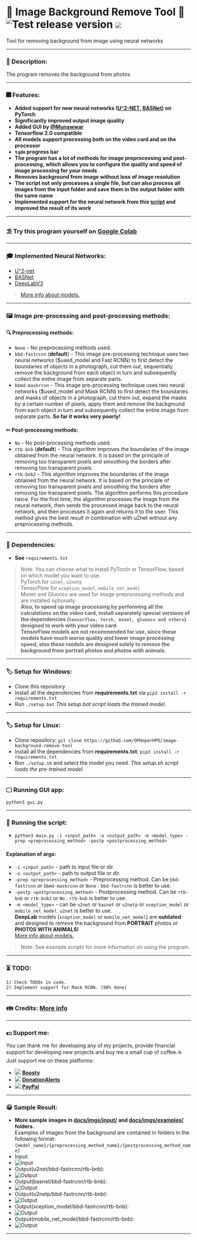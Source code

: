# 🥧 Image Background Remove Tool 🥧 ![Test release version](https://github.com/OPHoperHPO/image-background-remove-tool/workflows/Test%20release%20version/badge.svg?branch=master) [![](https://camo.githubusercontent.com/52feade06f2fecbf006889a904d221e6a730c194/68747470733a2f2f636f6c61622e72657365617263682e676f6f676c652e636f6d2f6173736574732f636f6c61622d62616467652e737667)](https://colab.research.google.com/github/OPHoperHPO/image-background-remove-tool/blob/master/docs/other/try.ipynb)
Tool for removing background from image using neural networks 
**********************************************************************
### 📄 Description:  
The program removes the background from photos  
**********************************************************************
### 🎆 Features:  
* **Added support for new neural networks ([U^2-NET](https://github.com/NathanUA/U-2-Net), [BASNet](https://github.com/NathanUA/BASNet)) on PyTorch**  
* **Significantly improved output image quality**
* **Added GUI by [@Munawwar](https://github.com/Munawwar)** 
* __Tensorflow 2.0 compatible__  
* __All models support processing both on the video card and on the processor__  
* __```tqdm``` progress bar__
* __The program has a lot of methods for image preprocessing and post-processing, which allows you to configure the quality and speed of image processing for your needs__
* __Removes background from image without loss of image resolution__  
*  __The script not only processes a single file, but can also process all images from the input folder and save them in the output folder with the same name__  
*  __Implemented support for the neural network from this [ script](https://github.com/susheelsk/image-background-removal) and improved the result of its work__  
**********************************************************************
### ⛱ Try this program yourself on [Google Colab](https://colab.research.google.com/github/OPHoperHPO/image-background-remove-tool/blob/master/docs/other/try.ipynb) 
**********************************************************************
 ### 🎓 Implemented Neural Networks:
* [U^2-net](https://github.com/NathanUA/U-2-Net)
*  [BASNet](https://github.com/NathanUA/BASNet)
* [DeepLabV3](https://github.com/tensorflow/models/tree/master/research/deeplab)
 > [More info about models.](https://github.com/OPHoperHPO/image-background-remove-tool/blob/master/docs/MODELS.md)  
**********************************************************************
 ### 🖼️ Image pre-processing and post-processing methods:
 #### 🔍 Preprocessing methods:
* `None` - No preprocessing methods used.
* `bbd-fastrcnn` (**default**) - This image pre-processing technique uses two neural networks ($used_model and Fast RCNN) to first detect the boundaries of objects in a photograph, cut them out, sequentially remove the background from each object in turn and subsequently collect the entire image from separate parts.
* `bbmd-maskrcnn` - This image pre-processing technique uses two neural networks ($used_model and Mask RCNN) to first detect the boundaries and masks of objects in a photograph, cut them out, expand the masks by a certain number of pixels, apply them and remove the background from each object in turn and subsequently collect the entire image from separate parts. **So far it works very poorly!**

#### ✂ Post-processing methods:
* `No` - No post-processing methods used.
* `rtb-bnb` (**default**) - This algorithm improves the boundaries of the image obtained from the neural network. It is based on the principle of removing too transparent pixels and smoothing the borders after removing too transparent pixels.
* `rtb-bnb2` - This algorithm improves the boundaries of the image obtained from the neural network. It is based on the principle of removing too transparent pixels and smoothing the borders after removing too transparent pixels. The algorithm performs this procedure twice. For the first time, the algorithm processes the image from the neural network, then sends the processed image back to the neural network, and then processes it again and returns it to the user. This method gives the best result in combination with u2net without any preprocessing methods.
**********************************************************************
### 🧷 Dependencies:  
* **See** `requirements.txt`
> Note:  You can choose what to install PyTorch or TensorFlow, based on which model you want to use. \
PyTorch for `u2net`, `u2netp`  \
TensorFlow for `xception_model`, `mobile_net_model`  \
Mxnet and Gluoncv are used for image preprocessing methods and are installed optionally. \
**Also, to speed up image processing by performing all the calculations on the video card, install separately special versions of the dependencies (`tensorflow, torch, mxnet, gluoncv and others`) designed to work with your video card.** \
**TensorFlow models are not recommended for use, since these models have much worse quality and lower image processing speed, also these models are designed solely to remove the background from portrait photos and photos with animals.**
**********************************************************************
### 🏷 Setup for Windows:  
* Clone this repository  
* Install all the dependencies from **requirements.txt** via ```pip3 install -r requirements.txt```  
* Run ```./setup.bat``` 
_This setup.bat script loads the trained model._  
**********************************************************************
### 🏷 Setup for Linux:  
* Clone repository: ```git clone https://github.com/OPHoperHPO/image-background-remove-tool```  
* Install all the dependencies from **requirements.txt**: ```pip3 install -r requirements.txt```  
* Run ```./setup.sh``` and select the model you need.
_This setup.sh script loads the pre-trained model._  
**********************************************************************
### 🖵 Running GUI app:
```python3 gui.py```
**********************************************************************
### 🧰 Running the script:  
 * ```python3 main.py -i <input_path> -o <output_path> -m <model_type> -prep <preprocessing_method> -postp <postprocessing_method>```  
 
#### Explanation of args:  
* `-i <input_path>` - path to input file or dir.
* `-o <output_path>` - path to output file or dir.
* `-prep <preprocessing_method>` - Preprocessing method. Can be `bbd-fastrcnn` or `bbmd-maskrcnn` or `None` . `bbd-fastrcnn` is better to use.
* `-postp <postprocessing_method>` - Postprocessing method. Can be `rtb-bnb` or `rtb-bnb2` or `No` . `rtb-bnb` is better to use.
* `-m <model_type>` - can be `u2net` or `basnet` or `u2netp` or `xception_model` or `mobile_net_model`. `u2net` is better to use. \
**DeepLab** models (`xception_model` or `mobile_net_model`) are **outdated** 
and designed to remove the background from **PORTRAIT** photos or **PHOTOS WITH ANIMALS!** \
[More info about models.](https://github.com/OPHoperHPO/image-background-remove-tool/blob/master/docs/MODELS.md)  
 > Note:  See example scripts for more information on using the program.  
**********************************************************************
### ⏳ TODO:  
```
1) Check TODOs in code.
2) Implement support for Mask RCNN. (90% done)
```
**********************************************************************
### 👪 Credits: [More info](https://github.com/OPHoperHPO/image-background-remove-tool/blob/master/docs/CREDITS.md) 
**********************************************************************
### 💵 Support me:  
  You can thank me for developing any of my projects, provide financial support for developing new projects and buy me a small cup of coffee.☕ \
  Just support me on these platforms:
  * ![](https://github.com/OPHoperHPO/OPHoperHPO/raw/master/assets/imgs/boosty_logo.jpeg) [**Boosty**](https://boosty.to/anodev)
  * ![](https://github.com/OPHoperHPO/OPHoperHPO/raw/master/assets/imgs/donationalerts_logo.png) [**DonationAlerts**](https://www.donationalerts.com/r/anodev_development)
  * ![](https://github.com/OPHoperHPO/OPHoperHPO/raw/master/assets/imgs/paypal_logo.jpg) [**PayPal**](https://paypal.me/anodev) 
**********************************************************************
### 😀 Sample Result:  
* __More sample images in [docs/imgs/input/](https://github.com/OPHoperHPO/image-background-remove-tool/tree/master/docs/imgs/input) and [docs/imgs/examples/](https://github.com/OPHoperHPO/image-background-remove-tool/tree/master/docs/imgs/examples) folders.__  \
Examples of images from the background are contained in folders in the following format: `{model_name}/{preprocessing_method_name}/{postprocessing_method_name}`
* Input:   
* ![Input](https://github.com/OPHoperHPO/image-background-remove-tool/blob/master/docs/imgs/input/4.jpg "Input")  
* Output(u2net/bbd-fastrcnn/rtb-bnb):   
* ![Output](https://github.com/OPHoperHPO/image-background-remove-tool/blob/master/docs/imgs/examples/u2net/bbd-fastrcnn/rtb-bnb/4.png "Output")
*  Output(basnet/bbd-fastrcnn/rtb-bnb):   
* ![Output](https://github.com/OPHoperHPO/image-background-remove-tool/blob/master/docs/imgs/examples/basnet/bbd-fastrcnn/rtb-bnb/4.png "Output")  
* Output(u2netp/bbd-fastrcnn/rtb-bnb):   
* ![Output](https://github.com/OPHoperHPO/image-background-remove-tool/blob/master/docs/imgs/examples/u2netp/bbd-fastrcnn/rtb-bnb/4.png "Output")  
* Output(xception_model/bbd-fastrcnn/rtb-bnb):   
* ![Output](https://github.com/OPHoperHPO/image-background-remove-tool/blob/master/docs/imgs/examples/xception_model/bbd-fastrcnn/rtb-bnb/4.png "Output")  
* Output(mobile_net_model/bbd-fastrcnn/rtb-bnb):   
* ![Output](https://github.com/OPHoperHPO/image-background-remove-tool/blob/master/docs/imgs/examples/mobile_net_model/bbd-fastrcnn/rtb-bnb/4.png "Output")  
**********************************************************************
